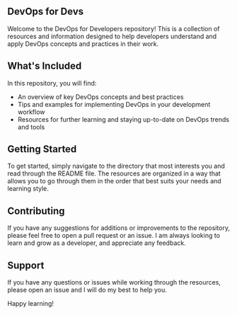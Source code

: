 ## DevOps for Devs
Welcome to the DevOps for Developers repository! This is a collection of resources and information designed to help developers understand and apply DevOps concepts and practices in their work.

## What's Included
In this repository, you will find:

- An overview of key DevOps concepts and best practices
- Tips and examples for implementing DevOps in your development workflow
- Resources for further learning and staying up-to-date on DevOps trends and tools
## Getting Started
To get started, simply navigate to the directory that most interests you and read through the README file. The resources are organized in a way that allows you to go through them in the order that best suits your needs and learning style.

## Contributing
If you have any suggestions for additions or improvements to the repository, please feel free to open a pull request or an issue. I am always looking to learn and grow as a developer, and appreciate any feedback.

## Support
If you have any questions or issues while working through the resources, please open an issue and I will do my best to help you.

Happy learning!
